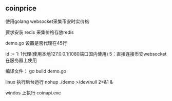 ## coinprice

使用golang websocket采集币安时实价格

要求安装 redis 采集价格存放redis

demo.go 设置是否代理在45行

id := 1: 1代理(使用本地127.0.0.1:1080端口国内使用) 5：直接连接币安websocket在服务器上使用

编译文件： go build demo.go

linux 执行后台运行 nohup ./demo >/dev/null 2>&1 &

windos 上执行 coinapi.exe